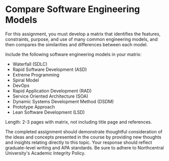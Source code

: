 # Compare Software Engineering Models

For this assignment, you must develop a matrix that identifies the features, constraints, purpose, and use of many common engineering models, and then compares the similarities and differences between each model.

Include the following software engineering models in your matrix:

- Waterfall (SDLC)
- Rapid Software Development (ASD)
- Extreme Programming
- Spiral Model
- DevOps
- Rapid Application Development (RAD)
- Service Oriented Architecture (SOA)
- Dynamic Systems Development Method (DSDM)
- Prototype Approach
- Lean Software Development (LSD)

Length: 2-3 pages with matrix, not including title page and references.

The completed assignment should demonstrate thoughtful consideration of the ideas and concepts presented in the course by providing new thoughts and insights relating directly to this topic. Your response should reflect graduate-level writing and APA standards. Be sure to adhere to Northcentral University's Academic Integrity Policy.
